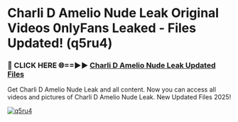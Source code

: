 # Charli D Amelio Nude Leak Original Videos 0nlyFans Leaked - Files Updated! (q5ru4)

<h3>🔴 CLICK HERE 🌐==►► <a href="https://tinyurl.com/4mcuefdz" rel="nofollow">Charli D Amelio Nude Leak Updated Files</a></h3>

Get Charli D Amelio Nude Leak and all content. Now you can access all videos and pictures of Charli D Amelio Nude Leak. New Updated Files 2025!

[![q5ru4](https://i.imgur.com/StAQSOY.gif)](https://tinyurl.com/4mcuefdz)
